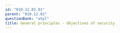 ```yaml
---
id: "010.12.02.01"
parent: "010.12.02"
questionBank: "atpl"
title: General principles - Objectives of security
---
```

